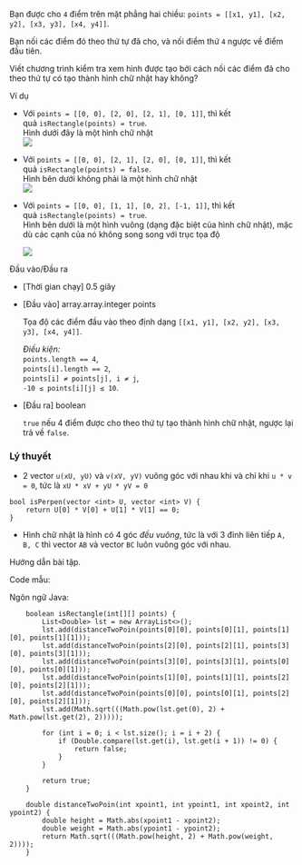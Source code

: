 Bạn được cho `4` điểm trên mặt phẳng hai chiều: `points = [[x1, y1], [x2, y2], [x3, y3], [x4, y4]]`.

Bạn nối các điểm đó theo thứ tự đã cho, và nối điểm thứ `4` ngược về điểm đầu tiên.

Viết chương trình kiểm tra xem hình được tạo bởi cách nối các điểm đã cho theo thứ tự có tạo thành hình chữ nhật hay không?

Ví dụ

-   Với `points = [[0, 0], [2, 0], [2, 1], [0, 1]]`, thì kết quả `isRectangle(points) = true`.\
    Hình dưới đây là một hình chữ nhật\
    ![](https://codesignal.s3.amazonaws.com/tasks/isRectangle/img/ex1.png?_tm=1551474848496)

-   Với `points = [[0, 0], [2, 1], [2, 0], [0, 1]]`, thì kết quả `isRectangle(points) = false`.\
    Hình bên dưới không phải là một hình chữ nhật\
    ![](https://codesignal.s3.amazonaws.com/tasks/isRectangle/img/ex2.png?_tm=1551474848732)

-   Với `points = [[0, 0], [1, 1], [0, 2], [-1, 1]]`, thì kết quả `isRectangle(points) = true`.\
    Hình bên dưới là một hình vuông (dạng đặc biệt của hình chữ nhật), mặc dù các cạnh của nó không song song với trục tọa độ

    ![](https://codesignal.s3.amazonaws.com/tasks/isRectangle/img/ex3.png?_tm=1551474848985)

Đầu vào/Đầu ra

-   [Thời gian chạy] 0.5 giây

-   [Đầu vào] array.array.integer points

    Tọa độ các điểm đầu vào theo định dạng `[[x1, y1], [x2, y2], [x3, y3], [x4, y4]]`.

    *Điều kiện:*\
    `points.length == 4`,\
    `points[i].length == 2`,\
    `points[i] ≠ points[j], i ≠ j`,\
    `-10 ≤ points[i][j] ≤ 10`.

-   [Đầu ra] boolean

    `true` nếu 4 điểm được cho theo thứ tự tạo thành hình chữ nhật, ngược lại trả về `false`.

### Lý thuyết 

-   2 vector `u(xU, yU)` và `v(xV, yV)` vuông góc với nhau khi và chỉ khi `u * v = 0`, tức là `xU * xV + yU * yV = 0`

```
bool isPerpen(vector <int> U, vector <int> V) {
    return U[0] * V[0] + U[1] * V[1] == 0;
}
```

-   Hình chữ nhật là hình có 4 góc *đều vuông*, tức là với 3 đỉnh liên tiếp `A, B, C` thì vector `AB` và vector `BC` luôn vuông góc với nhau.

Hướng dẫn bài tập.

Code mẫu:

Ngôn ngữ Java:

```
	boolean isRectangle(int[][] points) {
		List<Double> lst = new ArrayList<>();
		lst.add(distanceTwoPoin(points[0][0], points[0][1], points[1][0], points[1][1]));
		lst.add(distanceTwoPoin(points[2][0], points[2][1], points[3][0], points[3][1]));
		lst.add(distanceTwoPoin(points[3][0], points[3][1], points[0][0], points[0][1]));
		lst.add(distanceTwoPoin(points[1][0], points[1][1], points[2][0], points[2][1]));
		lst.add(distanceTwoPoin(points[0][0], points[0][1], points[2][0], points[2][1]));
		lst.add(Math.sqrt(((Math.pow(lst.get(0), 2) + Math.pow(lst.get(2), 2)))));

		for (int i = 0; i < lst.size(); i = i + 2) {
			if (Double.compare(lst.get(i), lst.get(i + 1)) != 0) {
				return false;
			}
		}

		return true;
	}

	double distanceTwoPoin(int xpoint1, int ypoint1, int xpoint2, int ypoint2) {
		double height = Math.abs(xpoint1 - xpoint2);
		double weight = Math.abs(ypoint1 - ypoint2);
		return Math.sqrt(((Math.pow(height, 2) + Math.pow(weight, 2))));
	}
```
